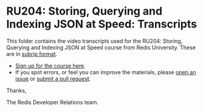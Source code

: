 # RU204: Storing, Querying and Indexing JSON at Speed: Transcripts

This folder contains the video transcripts used for the RU204: Storing, Querying and Indexing JSON at Speed course from Redis University.  These are in [subrip format](https://en.wikipedia.org/wiki/SubRip).

* [Sign up for the course here](https://university.redis.com/courses/ru204/).
* If you spot errors, or feel you can improve the materials, please [open an issue](https://github.com/redislabs-training/ru205/issues) or [submit a pull request](https://github.com/redislabs-training/ru204/pulls).

Thanks,

The Redis Developer Relations team.
